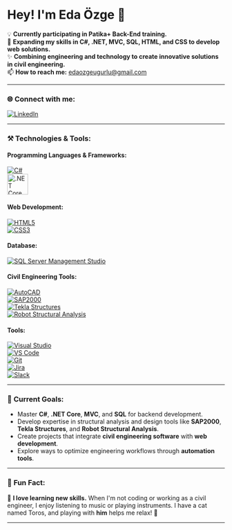 # Hey! I'm Eda Özge 👋

💡 **Currently participating in Patika+ Back-End training.**  
🌱 **Expanding my skills in C#, .NET, MVC, SQL, HTML, and CSS to develop web solutions.**  
✨ **Combining engineering and technology to create innovative solutions in civil engineering.**  
📫 **How to reach me:** [edaozgeugurlu@gmail.com](mailto:edaozgeugurlu@gmail.com)

---

### 🌐 **Connect with me:**  
<a href="https://www.linkedin.com/in/edaozgeugurlu" target="_blank"><img src="https://img.icons8.com/color/48/000000/linkedin.png" alt="LinkedIn"></a>  

---

### ⚒️ **Technologies & Tools:**  

#### **Programming Languages & Frameworks:**  
<a href="https://learn.microsoft.com/en-us/dotnet/csharp/" target="_blank"><img src="https://img.icons8.com/color/48/000000/c-sharp-logo.png" alt="C#"></a>  
<a href="https://dotnet.microsoft.com/" target="_blank"><img src="https://upload.wikimedia.org/wikipedia/commons/e/ee/.NET_Core_Logo.svg" alt=".NET Core" width="48"></a>  

#### **Web Development:**  
<a href="https://developer.mozilla.org/en-US/docs/Web/HTML" target="_blank"><img src="https://img.icons8.com/color/48/000000/html-5--v1.png" alt="HTML5"></a>  
<a href="https://developer.mozilla.org/en-US/docs/Web/CSS" target="_blank"><img src="https://img.icons8.com/color/48/000000/css3.png" alt="CSS3"></a>  

#### **Database:**  
<a href="https://learn.microsoft.com/en-us/sql/ssms/sql-server-management-studio-ssms" target="_blank"><img src="https://img.icons8.com/color/48/000000/sql.png" alt="SQL Server Management Studio"></a>  

#### **Civil Engineering Tools:**  
<a href="https://www.autodesk.com/products/autocad/overview" target="_blank"><img src="https://img.icons8.com/color/48/000000/autocad.png" alt="AutoCAD"></a>  
<a href="https://www.csiamerica.com/products/sap2000" target="_blank"><img src="https://img.icons8.com/ios-filled/48/000000/engineering.png" alt="SAP2000"></a>  
<a href="https://www.tekla.com/products/tekla-structures" target="_blank"><img src="https://img.icons8.com/ios-filled/48/000000/structure.png" alt="Tekla Structures"></a>  
<a href="https://www.robotstructuralanalysis.com/" target="_blank"><img src="https://img.icons8.com/external-flat-juicy-fish/48/000000/external-engineering-industrial-production-flat-flat-juicy-fish.png" alt="Robot Structural Analysis"></a>  

#### **Tools:**  
<a href="https://visualstudio.microsoft.com/" target="_blank"><img src="https://img.icons8.com/color/48/000000/visual-studio.png" alt="Visual Studio"></a>  
<a href="https://code.visualstudio.com/" target="_blank"><img src="https://img.icons8.com/color/48/000000/visual-studio-code-2019.png" alt="VS Code"></a>  
<a href="https://git-scm.com/" target="_blank"><img src="https://img.icons8.com/color/48/000000/git.png" alt="Git"></a>  
<a href="https://www.atlassian.com/software/jira" target="_blank"><img src="https://img.icons8.com/color/48/000000/jira.png" alt="Jira"></a>  
<a href="https://slack.com/" target="_blank"><img src="https://img.icons8.com/color/48/000000/slack-new.png" alt="Slack"></a>  

---

### 🚀 **Current Goals:**  
- Master **C#**, **.NET Core**, **MVC**, and **SQL** for backend development.  
- Develop expertise in structural analysis and design tools like **SAP2000**, **Tekla Structures**, and **Robot Structural Analysis**.  
- Create projects that integrate **civil engineering software** with **web development**.  
- Explore ways to optimize engineering workflows through **automation tools**.  

---

### 📌 **Fun Fact:**  
🎸 **I love learning new skills.** When I'm not coding or working as a civil engineer, I enjoy listening to music or playing instruments. I have a cat named Toros, and playing with **him** helps me relax! 🐾  

--- 

